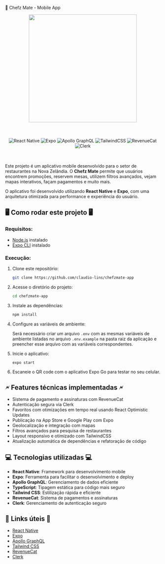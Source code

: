 📱 Chefz Mate - Mobile App

<div align="center">
<img src="[https://github.com/claudio-lins-dev/chefzmate-app/blob/main/assets/logo.png?raw=true](https://raw.githubusercontent.com/claudio-lins-dev/chefz-mate-mobile/955404af6b4d412dc84581367f37ed3c00308b45/assets/notification-on.svg)" width="350" />
</div>

<br/>
<br/>
<br/>

<div align="center" data-badges>
  <img src="https://img.shields.io/badge/reactnative-%2361DAFB.svg?style=for-the-badge&logo=react&logoColor=white" alt="React Native" />
  <img src="https://img.shields.io/badge/expo-%23000000.svg?style=for-the-badge&logo=expo&logoColor=white" alt="Expo" />
  <img src="https://img.shields.io/badge/apollo%20graphql-%233311ff.svg?style=for-the-badge&logo=apollo-graphql&logoColor=white" alt="Apollo GraphQL" />
  <img src="https://img.shields.io/badge/tailwindcss-%2338B2AC.svg?style=for-the-badge&logo=tailwind-css&logoColor=white" alt="TailwindCSS" />
  <img src="https://img.shields.io/badge/revenuecat-%23FF4081.svg?style=for-the-badge&logo=revenuecat&logoColor=white" alt="RevenueCat" />
  <img src="https://img.shields.io/badge/clerk-%23000000.svg?style=for-the-badge&logo=clerk&logoColor=white" alt="Clerk" />
</div>

<br/>
<br/>

Este projeto é um aplicativo mobile desenvolvido para o setor de restaurantes na Nova Zelândia. O **Chefz Mate** permite que usuários encontrem promoções, reservem mesas, utilizem filtros avançados, vejam mapas interativos, façam pagamentos e muito mais.

O aplicativo foi desenvolvido utilizando **React Native** e **Expo**, com uma arquitetura otimizada para performance e experiência do usuário.

## 🖥️ Como rodar este projeto 🖥️

### Requisitos:

- [Node.js](https://nodejs.org/pt) instalado
- [Expo CLI](https://docs.expo.dev/get-started/installation/) instalado

### Execução:

1. Clone este repositório:

   ```sh
   git clone https://github.com/claudio-lins/chefzmate-app
   ```

2. Acesse o diretório do projeto:

   ```sh
   cd chefzmate-app
   ```

3. Instale as dependências:

   ```sh
   npm install
   ```

4. Configure as variáveis de ambiente:

   Será necessário criar um arquivo `.env` com as mesmas variáveis de ambiente listadas no arquivo `.env.example` na pasta raiz da aplicação e preencher esse arquivo com as variáveis correspondentes.

5. Inicie o aplicativo:

   ```sh
   expo start
   ```

6. Escaneie o QR code com o aplicativo Expo Go para testar no seu celular.

## 🗲️ Features técnicas implementadas 🗲️

- Sistema de pagamento e assinaturas com RevenueCat
- Autenticação segura via Clerk
- Favoritos com otimizações em tempo real usando React Optimistic Updates
- Publicação na App Store e Google Play com Expo
- Geolocalização e integração com mapas
- Filtros avançados para pesquisa de restaurantes
- Layout responsivo e otimizado com TailwindCSS
- Atualização automática de dependências e refatoração de código

## 💻 Tecnologias utilizadas 💻

- **React Native**: Framework para desenvolvimento mobile
- **Expo**: Ferramenta para facilitar o desenvolvimento e deploy
- **Apollo GraphQL**: Gerenciamento de dados eficiente
- **TypeScript**: Tipagem estática para código mais seguro
- **Tailwind CSS**: Estilização rápida e eficiente
- **RevenueCat**: Sistema de pagamentos e assinaturas
- **Clerk**: Gerenciamento de autenticação seguro

## 💎 Links úteis 💎

- [React Native](https://reactnative.dev/docs/getting-started)
- [Expo](https://docs.expo.dev/)
- [Apollo GraphQL](https://www.apollographql.com/docs/)
- [Tailwind CSS](https://tailwindcss.com/docs)
- [RevenueCat](https://www.revenuecat.com/docs)
- [Clerk](https://clerk.com/docs)

